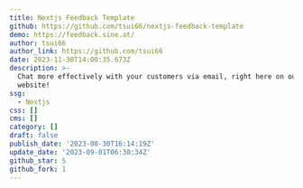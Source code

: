 ```yaml
---
title: Nextjs Feedback Template
github: https://github.com/tsui66/nextjs-feedback-template
demo: https://feedback.sine.at/
author: tsui66
author_link: https://github.com/tsui66
date: 2023-11-30T14:00:35.673Z
description: >-
  Chat more effectively with your customers via email, right here on our
  website!
ssg:
  - Nextjs
css: []
cms: []
category: []
draft: false
publish_date: '2023-08-30T16:14:19Z'
update_date: '2023-09-01T06:30:34Z'
github_star: 5
github_fork: 1
---
```

